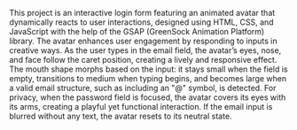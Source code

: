 
This project is an interactive login form featuring an animated avatar that dynamically reacts to user interactions, designed using HTML, CSS, and JavaScript with the help of the GSAP (GreenSock Animation Platform) library. The avatar enhances user engagement by responding to inputs in creative ways. As the user types in the email field, the avatar’s eyes, nose, and face follow the caret position, creating a lively and responsive effect. The mouth shape morphs based on the input: it stays small when the field is empty, transitions to medium when typing begins, and becomes large when a valid email structure, such as including an "@" symbol, is detected. For privacy, when the password field is focused, the avatar covers its eyes with its arms, creating a playful yet functional interaction. If the email input is blurred without any text, the avatar resets to its neutral state.
